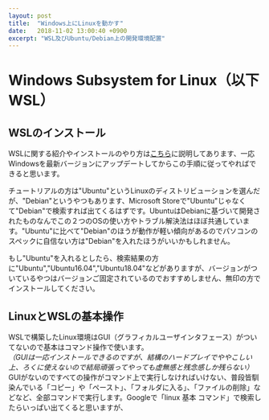 ```yaml
---
layout: post
title:  "Windows上にLinuxを動かす"
date:   2018-11-02 13:00:40 +0900
excerpt: "WSL及びUbuntu/Debian上の開発環境配置"
---
```


# Windows Subsystem for Linux（以下WSL）

## WSLのインストール

WSLに関する紹介やインストールのやり方は[こちら](https://qiita.com/Brutus/items/f26af71d3cc6f50d1640)に説明してあります、一応Windowsを最新バージョンにアップデートしてからこの手順に従ってやればできると思います。

チュートリアルの方は"Ubuntu"というLinuxのディストリビューションを選んだが、"Debian"というやつもあります、Microsoft Storeで"Ubuntu"じゃなくて"Debian"で検索すれば出てくるはずです。UbuntuはDebianに基づいて開発されたものなんでこの２つのOSの使い方やトラブル解決法はほぼ共通しています。"Ubuntu"に比べて"Debian"のほうが動作が軽い傾向があるのでパソコンのスペックに自信ない方は"Debian"を入れたほうがいいかもしれません。

もし"Ubuntu"を入れるとしたら、検索結果の方に"Ubuntu","Ubuntu16.04","Ubuntu18.04"などがありますが、バージョンがついているやつはバージョンご固定されているのでおすすめしません、無印の方でインストールしてください。

## LinuxとWSLの基本操作

WSLで構築したLinux環境はGUI（グラフィカルユーザインタフェース）がついてないので基本はコマンド操作で使います。  
*（GUIは一応インストールできるのですが、結構のハードプレイでややこしい上、ろくに使えないので結局頑張ってやっても虚無感と残念感しか残らない）*  
GUIがないのですべての操作がコマンド上で実行しなければいけない、普段皆馴染んでいる「コピー」や「ペースト」、「フォルダに入る」、「ファイルの削除」などなど、全部コマンドで実行します。Googleで「linux 基本 コマンド」で検索したらいっぱい出てくると思いますが、
